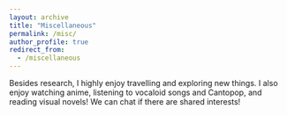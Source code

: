 ```yaml
---
layout: archive
title: "Miscellaneous"
permalink: /misc/
author_profile: true
redirect_from:
  - /miscellaneous
---
```


Besides research, I highly enjoy travelling and exploring new things. I also enjoy watching anime, listening to vocaloid songs and Cantopop, and reading visual novels! We can chat if there are shared interests!